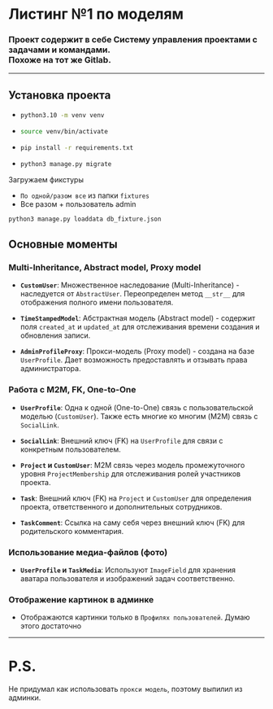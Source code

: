 # Листинг №1 по моделям


### Проект содержит в себе Систему управления проектами с задачами и командами. <br> Похоже на тот же Gitlab.

<hr>

## Установка проекта
-   ```bash
    python3.10 -m venv venv
    ```
-   ```bash
    source venv/bin/activate
    ```
-   ```bash
    pip install -r requirements.txt
    ```
-   ```bash
    python3 manage.py migrate
    ```
Загружаем фикстуры
-   `По одной/разом все` из папки `fixtures`
-   Все разом + пользователь admin 
```bash
python3 manage.py loaddata db_fixture.json
```

## Основные моменты

### Multi-Inheritance, Abstract model, Proxy model

- **`CustomUser`**: Множественное наследование (Multi-Inheritance) - наследуется от `AbstractUser`. Переопределен метод `__str__` для отображения полного имени пользователя.

- **`TimeStampedModel`**: Абстрактная модель (Abstract model) - содержит поля `created_at` и `updated_at` для отслеживания времени создания и обновления записи.

- **`AdminProfileProxy`**: Прокси-модель (Proxy model) - создана на базе `UserProfile`. Дает возможность предоставлять и отзывать права администратора.

### Работа с M2M, FK, One-to-One

- **`UserProfile`**: Одна к одной (One-to-One) связь с пользовательской моделью (`CustomUser`). Также есть многие ко многим (M2M) связь с `SocialLink`.

- **`SocialLink`**: Внешний ключ (FK) на `UserProfile` для связи с конкретным пользователем.

- **`Project` и `CustomUser`**: M2M связь через модель промежуточного уровня `ProjectMembership` для отслеживания ролей участников проекта.

- **`Task`**: Внешний ключ (FK) на `Project` и `CustomUser` для определения проекта, ответственного и дополнительных сотрудников.

- **`TaskComment`**: Ссылка на саму себя через внешний ключ (FK) для родительского комментария.

### Использование медиа-файлов (фото)

- **`UserProfile` и `TaskMedia`**: Используют `ImageField` для хранения аватара пользователя и изображений задач соответственно.

### Отображение картинок в админке
- Отображаются картинки только в `Профилях пользователей`. Думаю этого достаточно

<hr>

# P.S.
Не придумал как использовать `прокси модель`, поэтому выпилил из админки.